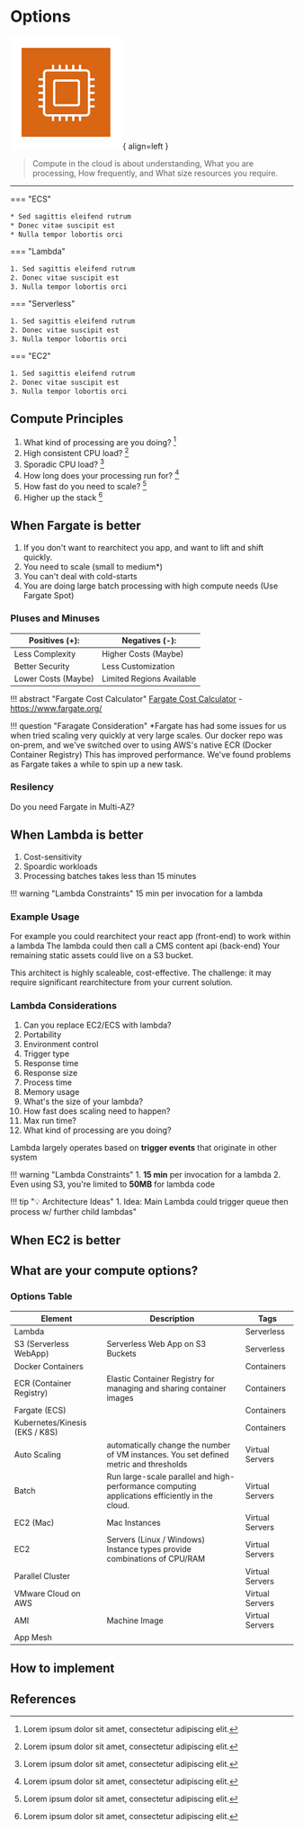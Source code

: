 # Options

![Compute Icon](Compute_light-bg.svg){ align=left  }
> Compute in the cloud is about understanding, What you are processing, How frequently, and What size resources you require.

---

=== "ECS"

    * Sed sagittis eleifend rutrum
    * Donec vitae suscipit est
    * Nulla tempor lobortis orci

=== "Lambda"

    1. Sed sagittis eleifend rutrum
    2. Donec vitae suscipit est
    3. Nulla tempor lobortis orci

=== "Serverless"

    1. Sed sagittis eleifend rutrum
    2. Donec vitae suscipit est
    3. Nulla tempor lobortis orci

=== "EC2"

    1. Sed sagittis eleifend rutrum
    2. Donec vitae suscipit est
    3. Nulla tempor lobortis orci

## Compute Principles

1. What kind of processing are you doing? [^1]
2. High consistent CPU load? [^2]
3. Sporadic CPU load? [^3]
4. How long does your processing run for? [^4]
5. How fast do you need to scale? [^5]
6. Higher up the stack [^6]

[^1]: Lorem ipsum dolor sit amet, consectetur adipiscing elit.
[^2]: Lorem ipsum dolor sit amet, consectetur adipiscing elit.
[^3]: Lorem ipsum dolor sit amet, consectetur adipiscing elit.
[^4]: Lorem ipsum dolor sit amet, consectetur adipiscing elit.
[^5]: Lorem ipsum dolor sit amet, consectetur adipiscing elit.
[^6]: Lorem ipsum dolor sit amet, consectetur adipiscing elit.

## When Fargate is better

1. If you don't want to rearchitect you app, and want to lift and shift quickly.
2. You need to scale (small to medium*)
3. You can't deal with cold-starts
4. You are doing large batch processing with high compute needs (Use Fargate Spot)

### Pluses and Minuses

| Positives (+):      | Negatives (-):            |
| ------------------- | ------------------------- |
| Less Complexity     | Higher Costs (Maybe)      |
| Better Security     | Less Customization        |
| Lower Costs (Maybe) | Limited Regions Available |

!!! abstract "Fargate Cost Calculator"
    [Fargate Cost Calculator](https://www.fargate.org/) - <https://www.fargate.org/>

!!! question "Faragate Consideration"
    *Fargate has had some issues for us when tried scaling very quickly at very large scales.
    Our docker repo was on-prem, and we've switched over to using AWS's native ECR (Docker Container Registry)
    This has improved performance. We've found problems as Fargate takes a while to spin up a new task.

### Resilency

Do you need Fargate in Multi-AZ?

## When Lambda is better

1. Cost-sensitivity
2. Spoardic workloads
3. Processing batches takes less than 15 minutes

!!! warning "Lambda Constraints"
    15 min per invocation for a lambda

### Example Usage

For example you could rearchitect your react app (front-end) to work within a lambda
The lambda could then call a CMS content api (back-end)
Your remaining static assets could live on a S3 bucket.

This architect is highly scaleable, cost-effective.
The challenge: it may require significant rearchitecture from your current solution.

### Lambda Considerations

1. Can you replace EC2/ECS with lambda?
2. Portability
3. Environment control
4. Trigger type
5. Response time
6. Response size
7. Process time
8. Memory usage
9. What's the size of your lambda?
10. How fast does scaling need to happen?
11. Max run time?
12. What kind of processing are you doing?

Lambda largely operates based on **trigger events** that originate in other system

!!! warning "Lambda Constraints"
    1. **15 min** per invocation for a lambda
    2. Even using S3, you're limited to **50MB** for lambda code

!!! tip "💡 Architecture Ideas"
    1. Idea: Main Lambda could trigger queue then process w/ further child lambdas"

## When EC2 is better

## What are your compute options?

### Options Table

| Element                        | Description                                                                                      | Tags            |
| ------------------------------ | ------------------------------------------------------------------------------------------------ | --------------- |
| Lambda                         |                                                                                                  | Serverless      |
| S3 (Serverless WebApp)         | Serverless Web App on S3 Buckets                                                                 | Serverless      |
| Docker Containers              |                                                                                                  | Containers      |
| ECR (Container Registry)       | Elastic Container Registry for managing and sharing container images                             | Containers      |
| Fargate (ECS)                  |                                                                                                  | Containers      |
| Kubernetes/Kinesis (EKS / K8S) |                                                                                                  | Containers      |
| Auto Scaling                   | automatically change the number of VM instances. You set defined metric   and thresholds         | Virtual Servers |
| Batch                          | Run large-scale parallel and high-performance computing applications   efficiently in the cloud. | Virtual Servers |
| EC2 (Mac)                      | Mac Instances                                                                                    | Virtual Servers |
| EC2                            | Servers (Linux / Windows)      Instance types provide combinations of CPU/RAM                    | Virtual Servers |
| Parallel Cluster               |                                                                                                  | Virtual Servers |
| VMware Cloud on AWS            |                                                                                                  | Virtual Servers |
| AMI                            | Machine Image                                                                                    | Virtual Servers |
| App Mesh                       |                                                                                                  |                 |

## How to implement

## References
